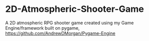 # 2D-Atmospheric-Shooter-Game
A 2D atmospheric RPG shooter game created using my Game Engine/framework built on pygame, https://github.com/AndrewDMorgan/Pygame-Engine
